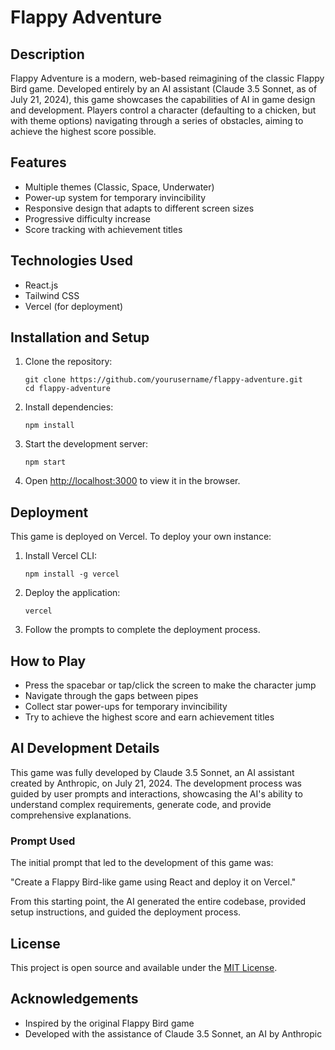 # Flappy Adventure

## Description
Flappy Adventure is a modern, web-based reimagining of the classic Flappy Bird game. Developed entirely by an AI assistant (Claude 3.5 Sonnet, as of July 21, 2024), this game showcases the capabilities of AI in game design and development. Players control a character (defaulting to a chicken, but with theme options) navigating through a series of obstacles, aiming to achieve the highest score possible.

## Features
- Multiple themes (Classic, Space, Underwater)
- Power-up system for temporary invincibility
- Responsive design that adapts to different screen sizes
- Progressive difficulty increase
- Score tracking with achievement titles

## Technologies Used
- React.js
- Tailwind CSS
- Vercel (for deployment)

## Installation and Setup
1. Clone the repository:
   ```
   git clone https://github.com/yourusername/flappy-adventure.git
   cd flappy-adventure
   ```

2. Install dependencies:
   ```
   npm install
   ```

3. Start the development server:
   ```
   npm start
   ```

4. Open [http://localhost:3000](http://localhost:3000) to view it in the browser.

## Deployment
This game is deployed on Vercel. To deploy your own instance:

1. Install Vercel CLI:
   ```
   npm install -g vercel
   ```

2. Deploy the application:
   ```
   vercel
   ```

3. Follow the prompts to complete the deployment process.

## How to Play
- Press the spacebar or tap/click the screen to make the character jump
- Navigate through the gaps between pipes
- Collect star power-ups for temporary invincibility
- Try to achieve the highest score and earn achievement titles

## AI Development Details
This game was fully developed by Claude 3.5 Sonnet, an AI assistant created by Anthropic, on July 21, 2024. The development process was guided by user prompts and interactions, showcasing the AI's ability to understand complex requirements, generate code, and provide comprehensive explanations.

### Prompt Used
The initial prompt that led to the development of this game was:

"Create a Flappy Bird-like game using React and deploy it on Vercel."

From this starting point, the AI generated the entire codebase, provided setup instructions, and guided the deployment process.

## License
This project is open source and available under the [MIT License](LICENSE).

## Acknowledgements
- Inspired by the original Flappy Bird game
- Developed with the assistance of Claude 3.5 Sonnet, an AI by Anthropic